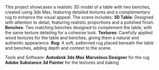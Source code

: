 This project showcases a realistic 3D model of a table with two benches, created using 3ds Max, featuring detailed textures and a complementary rug to enhance the visual appeal. The scene includes:
  **3D Table**: Designed with attention to detail, featuring realistic proportions and a polished finish.
  **Benches**: Two matching benches designed to complement the table, with the same texture detailing for a cohesive look.
  **Textures**: Carefully applied wood textures for the table and benches, giving them a natural and authentic appearance.
  **Rug**: A soft, patterned rug placed beneath the table and benches, adding depth and context to the scene.

Tools and Software:
  **Autodesk 3ds Max**
  **Marvelous Designer** for the rug
  **Adobe Substance 3d Painter** for the textures and baking
